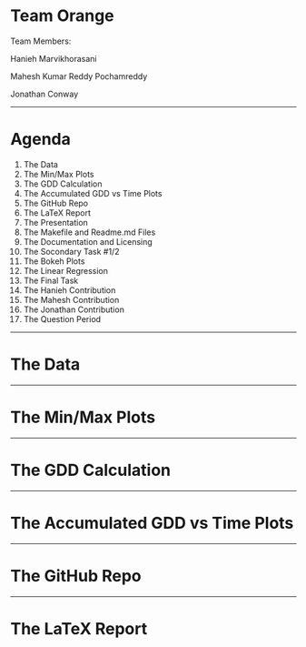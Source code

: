 # Team Orange

Team Members:

Hanieh Marvikhorasani

Mahesh Kumar Reddy Pochamreddy

Jonathan Conway

---

# Agenda

1. The Data
2. The Min/Max Plots
3. The GDD Calculation
4. The Accumulated GDD vs Time Plots
5. The GitHub Repo
6. The LaTeX Report
7. The Presentation
8. The Makefile and Readme.md Files
9. The Documentation and Licensing
10. The Socondary Task #1/2
11. The Bokeh Plots
12. The Linear Regression
13. The Final Task
14. The Hanieh Contribution
15. The Mahesh Contribution
16. The Jonathan Contribution
17. The Question Period

---

# The Data

---

# The Min/Max Plots

---

# The GDD Calculation

---

# The Accumulated GDD vs Time Plots

---

# The GitHub Repo

---

# The LaTeX Report
